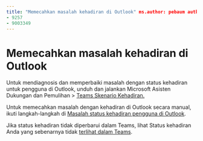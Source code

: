```yaml
---
title: "Memecahkan masalah kehadiran di Outlook" ms.author: pebaum author: pebaum manager: scotv ms.date: 8/04/2021 ms.audience: Admin ms.topic: artikel ms.service: o365-administration ROBOT: NOINDEX, NOFOLLOW localization_priority: Prioritas ms.collection: Adm_O365 ms.custom: (
- 9257
- 9003349
---
```


# <a name="troubleshoot-presence-issues-in-outlook"></a>Memecahkan masalah kehadiran di Outlook

Untuk mendiagnosis dan memperbaiki masalah dengan status kehadiran untuk pengguna di Outlook, unduh dan jalankan Microsoft Asisten Dukungan dan Pemulihan > [Teams Skenario Kehadiran.](https://aka.ms/SaRA-TeamsPresenceScenario)

Untuk memecahkan masalah dengan kehadiran di Outlook secara manual, ikuti langkah-langkah di [Masalah status kehadiran pengguna di Outlook](https://docs.microsoft.com/microsoftteams/troubleshoot/teams-im-presence/issues-with-presence-in-outlook).

Jika status kehadiran tidak diperbarui dalam Teams, lihat Status kehadiran Anda yang sebenarnya tidak [terlihat dalam Teams](https://docs.microsoft.com/microsoftteams/troubleshoot/teams-im-presence/presence-not-show-actual-status).
